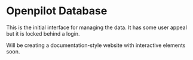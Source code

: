 # Openpilot Database

This is the initial interface for managing the data.  It has some user appeal but it is locked behind a login.

Will be creating a documentation-style website with interactive elements soon.

